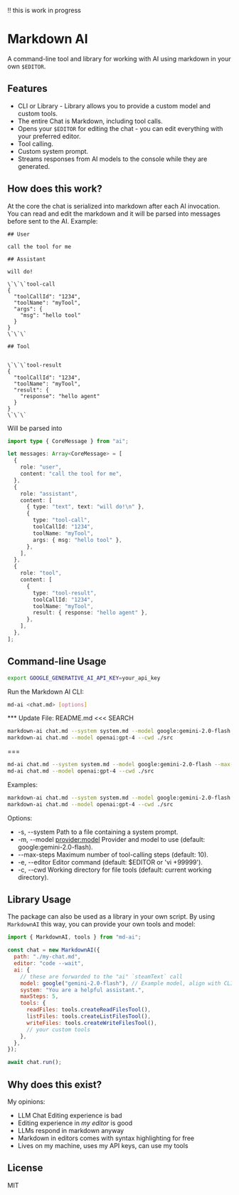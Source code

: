 ‼️ this is work in progress

# Markdown AI

A command-line tool and library for working with AI using markdown in your own `$EDITOR`.

## Features

- CLI or Library - Library allows you to provide a custom model and custom tools.
- The entire Chat is Markdown, including tool calls.
- Opens your `$EDITOR` for editing the chat - you can edit everything with your preferred editor.
- Tool calling.
- Custom system prompt.
- Streams responses from AI models to the console while they are generated.

## How does this work?

At the core the chat is serialized into markdown after each AI invocation.
You can read and edit the markdown and it will be parsed into messages before sent to the AI.
Example:

```
## User

call the tool for me

## Assistant

will do!

\`\`\`tool-call
{
  "toolCallId": "1234",
  "toolName": "myTool",
  "args": {
    "msg": "hello tool"
  }
}
\`\`\`

## Tool


\`\`\`tool-result
{
  "toolCallId": "1234",
  "toolName": "myTool",
  "result": {
    "response": "hello agent"
  }
}
\`\`\`
```

Will be parsed into

```typescript
import type { CoreMessage } from "ai";

let messages: Array<CoreMessage> = [
  {
    role: "user",
    content: "call the tool for me",
  },
  {
    role: "assistant",
    content: [
      { type: "text", text: "will do!\n" },
      {
        type: "tool-call",
        toolCallId: "1234",
        toolName: "myTool",
        args: { msg: "hello tool" },
      },
    ],
  },
  {
    role: "tool",
    content: [
      {
        type: "tool-result",
        toolCallId: "1234",
        toolName: "myTool",
        result: { response: "hello agent" },
      },
    ],
  },
];
```

## Command-line Usage

```bash
export GOOGLE_GENERATIVE_AI_API_KEY=your_api_key
```

Run the Markdown AI CLI:

```bash
md-ai <chat.md> [options]
```
*** Update File: README.md
<<< SEARCH
```bash
markdown-ai chat.md --system system.md --model google:gemini-2.0-flash --max-steps=5
markdown-ai chat.md --model openai:gpt-4 --cwd ./src
```
===
```bash
md-ai chat.md --system system.md --model google:gemini-2.0-flash --max-steps=5
md-ai chat.md --model openai:gpt-4 --cwd ./src
```

Examples:

```bash
markdown-ai chat.md --system system.md --model google:gemini-2.0-flash --max-steps=5
markdown-ai chat.md --model openai:gpt-4 --cwd ./src
```

Options:

- -s, --system <path>      Path to a file containing a system prompt.
- -m, --model <provider:model>  Provider and model to use (default: google:gemini-2.0-flash).
- --max-steps <number>     Maximum number of tool-calling steps (default: 10).
- -e, --editor <cmd>       Editor command (default: $EDITOR or 'vi +99999').
- -c, --cwd <path>         Working directory for file tools (default: current working directory).

## Library Usage

The package can also be used as a library in your own script.
By using `MarkdownAI` this way, you can provide your own tools and model:

```javascript
import { MarkdownAI, tools } from "md-ai";

const chat = new MarkdownAI({
  path: "./my-chat.md",
  editor: "code --wait",
  ai: {
    // these are forwarded to the "ai" `steamText` call
    model: google("gemini-2.0-flash"), // Example model, align with CLI default
    system: "You are a helpful assistant.",
    maxSteps: 5,
    tools: {
      readFiles: tools.createReadFilesTool(),
      listFiles: tools.createListFilesTool(),
      writeFiles: tools.createWriteFilesTool(),
      // your custom tools
    },
  },
});

await chat.run();
```

## Why does this exist?

My opinions:

- LLM Chat Editing experience is bad
- Editing experience in _my editor_ is good
- LLMs respond in markdown anyway
- Markdown in editors comes with syntax highlighting for free
- Lives on my machine, uses my API keys, can use my tools

## License

MIT
